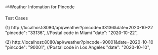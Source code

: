 ⛅Weather Infomation for Pincode

Test Cases

(1)
http://localhost:8080/api/weather?pincode=33136&date=2020-10-22
"pincode": "33136", //Postal code in Miami
"date": "2020-10-22",

(2)
http://localhost:8080/api/weather?pincode=90001&date=2020-10-10
"pincode": "90001", //Postal code in Los Angeles
"date": "2020-10-10",
